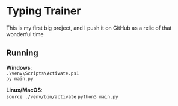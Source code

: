 # Typing Trainer

This is my first big project, and I push it on GitHub as a relic of that wonderful time

## Running

**Windows**:  
`.\venv\Scripts\Activate.ps1`  
`py main.py`

**Linux/MacOS**:  
`source ./venv/bin/activate`
`python3 main.py`